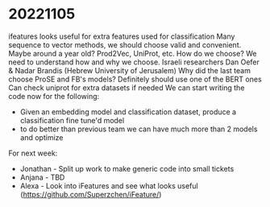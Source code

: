 # 20221105
ifeatures looks useful for extra features used for classification
Many sequence to vector methods, we should choose valid and convenient. Maybe around a year old? Prod2Vec, UniProt, etc. How do we choose? We need to understand how and why we choose.
Israeli researchers Dan Oefer & Nadar Brandis (Hebrew University of Jerusalem)
Why did the last team choose ProSE and FB's models?
Definitely should use one of the BERT ones
Can check uniprot for extra datasets if needed
We can start writing the code now for the following:
  - Given an embedding model and classification dataset, produce a classification fine tune'd model
  - to do better than previous team we can have much more than 2 models and optimize

For next week:
  - Jonathan - Split up work to make generic code into small tickets
  - Anjana - TBD
  - Alexa - Look into iFeatures and see what looks useful (https://github.com/Superzchen/iFeature/)

